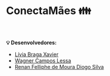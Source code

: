 # ConectaMães	👪

<br>

<b>💡	Desenvolvedores:</b>
<ul>
  <li><a href="https://github.com/liviabrg" target="_blank">Lívia Braga Xavier</a></li>
  <li><a href="https://github.com/LiaLess1808" target="_blank">Wagner Campos Lessa</a></li>
  <li><a href="https://github.com/RenanFelliphe" target="_blank">Renan Felliphe de Moura Diogo Silva</a></li>
</ul>
